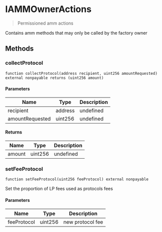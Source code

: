# IAMMOwnerActions

> Permissioned amm actions

Contains amm methods that may only be called by the factory owner

## Methods

### collectProtocol

```solidity
function collectProtocol(address recipient, uint256 amountRequested) external nonpayable returns (uint256 amount)
```

#### Parameters

| Name            | Type    | Description |
| --------------- | ------- | ----------- |
| recipient       | address | undefined   |
| amountRequested | uint256 | undefined   |

#### Returns

| Name   | Type    | Description |
| ------ | ------- | ----------- |
| amount | uint256 | undefined   |

### setFeeProtocol

```solidity
function setFeeProtocol(uint256 feeProtocol) external nonpayable
```

Set the proportion of LP fees used as protocols fees

#### Parameters

| Name        | Type    | Description      |
| ----------- | ------- | ---------------- |
| feeProtocol | uint256 | new protocol fee |
